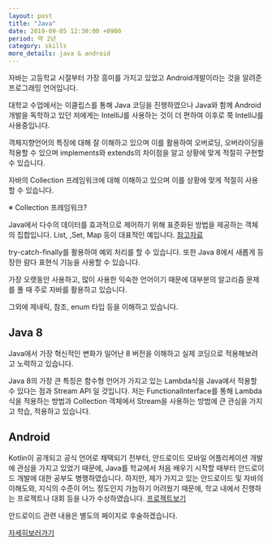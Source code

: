 ```yaml
---
layout: post
title: "Java"
date: 2019-09-05 12:30:00 +0900
period: 약 2년
category: skills
more_details: java & android 
---
```


자바는 고등학교 시절부터 가장 흥미를 가지고 있었고 Android개발이라는 것을
알려준 프로그래밍 언어입니다.

대학교 수업에서는 이클립스를 통해 Java 코딩을 진행하였으나 Java와 함께
Android개발을 독학하고 있던 저에게는 IntelliJ를 사용하는 것이 더 편하여
이후로 쭉 IntelliJ를 사용중입니다.

객체지향언어의 특징에 대해 잘 이해하고 있으며 이를 활용하여 오버로딩, 오버라이딩을 적용할 수 있으며 implements와 extends의 차이점을 알고 상황에 맞게 적절히 구현할 수 있습니다.

자바의 Collection 프레임워크에 대해 이해하고 있으며 이를 상황에 맞게 적절히 사용할 수 있습니다.

※ Collection 프레임워크?

Java에서 다수의 데이터를 효과적으로 제어하기 위해 표준화된 방법을 제공하는 객체의 집합입니다. List, ,Set, Map 등이 대표적인 예입니다.
[참고자료](https://www.opentutorials.org/course/1223/6446)

try-catch-finally를 활용하여 예외 처리를 할 수 있습니다.
또한 Java 8에서 새롭게 등장한 람다 표현식 기능을 사용할 수 있습니다.

가장 오랫동안 사용하고, 많이 사용한 익숙한 언어이기 때문에 대부분의 알고리즘 문제를 풀 때 주로 자바를 활용하고 있습니다.

그외에 제네릭, 참조, enum 타입 등을 이해하고 있습니다.

## Java 8

Java에서 가장 혁신적인 변화가 일어난 8 버전을 이해하고 실제 코딩으로 적용해보려고 노력하고 있습니다.

Java 8의 가장 큰 특징은 함수형 언어가 가지고 있는 Lambda식을 Java에서 적용할 수 있다는 점과 Stream API 일 것입니다. 저는 FunctionalInterface를 통해 Lambda식을 적용하는 방법과 Collection 객체에서 Stream을 사용하는 방법에 큰 관심을 가지고 학습, 적용하고 있습니다.

## Android

Kotlin이 공개되고 공식 언어로 채택되기 전부터, 안드로이드 모바일 어플리케이션 개발에 관심을 가지고 있었기 때문에, Java를 학교에서 처음 배우기 시작할 때부터 안드로이드 개발에 대한 공부도 병행하였습니다.
하지만, 제가 가지고 있는 안드로이드 및 자바의 이해도와, 지식의 수준이 어느 정도인지 가늠하기 어려웠기 때문에, 학교 내에서 진행하는 프로젝트나 대회 등을 나가 수상하였습니다.
[프로젝트보기](https://seosungjoon.github.io/category/project/)

안드로이드 관련 내용은 별도의 페이지로 후술하겠습니다.

[자세히보러가기](https://seosungjoon.github.io/category/skills/Android)
